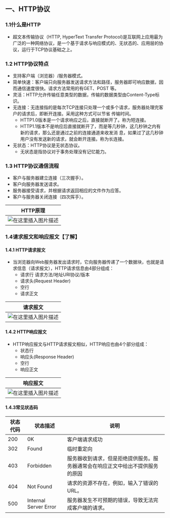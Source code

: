 ## 一、HTTP协议

### 1.1什么是HTTP

- 超文本传输协议（HTTP, HyperText Transfer Protocol)是互联网上应用最为广泛的一种网络协议，是一个基于请求与响应模式的、无状态的、应用层的协议，运行于TCP协议基础之上。

### 1.2 HTTP协议特点

- 支持客户端（浏览器）/服务器模式。
- 简单快速：客户端只向服务器发送请求方法和路径，服务器即可响应数据，因而通信速度很快。请求方法常用的有GET、POST 等。
- 灵活：HTTP允许传输任意类型的数据，传输的数据类型由Content-Type标识。
- 无连接：无连接指的是每次TCP连接只处理一个或多个请求，服务器处理完客户的请求后，即断开连接。采用这种方式可以节省 传输时间。
  - HTTP1.0版本是一个请求响应之后，直接就断开了。称为短连接。
  - HTTP1.1版本不是响应后直接就断开了，而是等几秒钟，这几秒钟之内有新的请求，那么还是通过之前的连接通道来收发消 息，如果过了这几秒钟用户没有发送新的请求，就会断开连接。称为长连接。
- 无状态：HTTP协议是无状态协议。
  - 无状态是指协议对于事务处理没有记忆能力。

### 1.3 HTTP协议通信流程

- 客户与服务器建立连接（三次握手）。
- 客户向服务器发送请求。
- 服务器接受请求，并根据请求返回相应的文件作为应答。
- 客户与服务器关闭连接（四次挥手）。

| HTTP原理                                                     |
| ------------------------------------------------------------ |
| ![在这里插入图片描述](https://img-blog.csdnimg.cn/20200808193608553.jpg?x-oss-process=image/watermark,type_ZmFuZ3poZW5naGVpdGk,shadow_10,text_aHR0cHM6Ly9ibG9nLmNzZG4ubmV0L3dhbmdfbHV3ZWk=,size_16,color_FFFFFF,t_70) |

### 1.4请求报文和响应报文【了解】

#### 1.4.1 HTTP请求报文

- 当浏览器向Web服务器发出请求时，它向服务器传递了一个数据块，也就是请求信息（请求报文），HTTP请求信息由4部分组成：
  - 请求行 请求方法/地址URI协议/版本
  - 请求头(Request Header)
  - 空行
  - 请求正文

| 请求报文                                                     |
| ------------------------------------------------------------ |
| ![在这里插入图片描述](https://img-blog.csdnimg.cn/20200808193628430.jpg?x-oss-process=image/watermark,type_ZmFuZ3poZW5naGVpdGk,shadow_10,text_aHR0cHM6Ly9ibG9nLmNzZG4ubmV0L3dhbmdfbHV3ZWk=,size_16,color_FFFFFF,t_70) |

#### 1.4.2 HTTP响应报文

- HTTP响应报文与HTTP请求报文相似，HTTP响应也甶4个部分组成：
  - 状态行
  - 响应头(Response Header)
  - 空行
  - 响应正文

| 响应报文                                                     |
| ------------------------------------------------------------ |
| ![在这里插入图片描述](https://img-blog.csdnimg.cn/20200808193647858.jpg?x-oss-process=image/watermark,type_ZmFuZ3poZW5naGVpdGk,shadow_10,text_aHR0cHM6Ly9ibG9nLmNzZG4ubmV0L3dhbmdfbHV3ZWk=,size_16,color_FFFFFF,t_70) |

#### 1.4.3常见状态码

| 状态代码 | 状态描述              | 说明                                                         |
| -------- | --------------------- | ------------------------------------------------------------ |
| 200      | 0K                    | 客户端请求成功                                               |
| 302      | Found                 | 临时重定向                                                   |
| 403      | Forbidden             | 服务器收到请求，但是拒绝提供服务。服务器通常会在响应正文中给出不提供服务的原因 |
| 404      | Not Found             | 请求的资源不存在，例如，输入了错误的URL。                    |
| 500      | Internal Server Error | 服务器发生不可预期的错误，导致无法完成客户端的请求。         |
